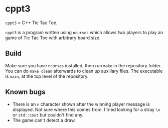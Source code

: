 # cppt3

`cppt3` = C++ Tic Tac Toe.

`cppt3` is a program written using `ncurses` which allows two players to play an game of Tic Tac Toe with
arbitrary board size.

## Build
Make sure you have `ncurses` installed, then run `make` in the repository folder. You can do `make clean` afterwards
to clean up auxillary files. The executable is `main`, at the top level of the repository.

## Known bugs
- There is an `n` character shown after the winning player message is displayed. Not sure where this comes from.
  I tried looking for a stray `\n` or `std::cout` but couldn't find any.
- The game can't detect a draw.
